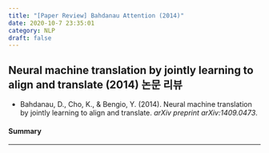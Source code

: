 ```yaml
---
title: "[Paper Review] Bahdanau Attention (2014)"
date: 2020-10-7 23:35:01
category: NLP
draft: false
---
```


## Neural machine translation by jointly learning to align and translate (2014) 논문 리뷰 

-  Bahdanau, D., Cho, K., & Bengio, Y. (2014). Neural machine translation by jointly learning to align and translate. *arXiv preprint arXiv:1409.0473*.

#### Summary

---



